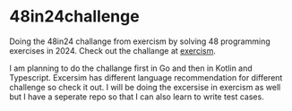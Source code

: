 # 48in24challenge
Doing the 48in24 challange from exercism by solving 48 programming exercises in 2024. Check out the challange at [exercism](https://exercism.org/challenges/48in24). 

I am planning to do the challange first in Go and then in Kotlin and Typescript. Excersim has different language recommendation for different challenge so check it out. I will be doing the excersise in exercism as well but I have a seperate repo so that I can also learn to write test cases.  
